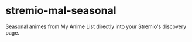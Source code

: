 # stremio-mal-seasonal
Seasonal animes from My Anime List directly into your Stremio's discovery page.
